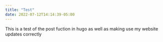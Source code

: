 ```yaml
---
title: "Test"
date: 2022-07-12T14:14:39-05:00
---
```

This is a test of the post fuction in hugo as well as making use my website updates correctly
